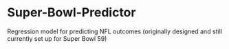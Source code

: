 # Super-Bowl-Predictor
Regression model for predicting NFL outcomes (originally designed and still currently set up for Super Bowl 59)
